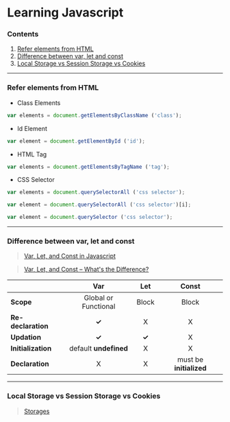 # Learning Javascript

### Contents

1. [Refer elements from HTML](#refer-elements-from-html)
2. [Difference between var, let and const](#difference-between-var-let-and-const)
3. [Local Storage vs Session Storage vs Cookies](#local-storage-vs-session-storage-vs-cookies)

---

### Refer elements from HTML

* Class Elements
```javascript
var elements = document.getElementsByClassName ('class');
```

* Id Element
```javascript
var element = document.getElementById ('id');
```

* HTML Tag
```javascript
var elements = document.getElementsByTagName ('tag');
```

* CSS Selector
```javascript
var elements = document.querySelectorAll ('css selector');

var element = document.querySelectorAll ('css selector')[i];

var element = document.querySelector ('css selector');
```

---

### Difference between var, let and const

> [Var, Let, and Const in Javascript](https://medium.com/nerd-for-tech/var-let-and-const-in-javascript-15e41cf90f01 "Var, Let, Const in Javascript")

> [Var, Let, and Const – What's the Difference?](https://www.freecodecamp.org/news/var-let-and-const-whats-the-difference "Var, Let, and Const – What's the Difference?")

|                    | Var                  | Let   | Const |
|--------------------|:--------------------:|:-----:|:-----:|
| __Scope__          | Global or Functional | Block | Block |
| __Re-declaration__ | __✓__                | X     | X     |
| __Updation__       | __✓__                | __✓__ | X     |
| __Initialization__ | default __undefined__| X     | X     |
| __Declaration__    | X                    | X     | must be __initialized__ |

---

### Local Storage vs Session Storage vs Cookies

> [Storages](https://stackoverflow.com/questions/19867599/what-is-the-difference-between-localstorage-sessionstorage-session-and-cookies "Difference between localStorage, sessionStorage, and cookies")
